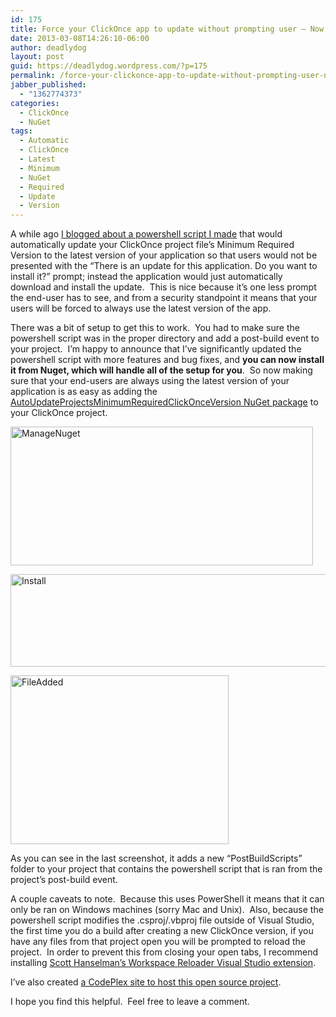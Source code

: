 ```yaml
---
id: 175
title: Force your ClickOnce app to update without prompting user – Now on NuGet!
date: 2013-03-08T14:26:10-06:00
author: deadlydog
layout: post
guid: https://deadlydog.wordpress.com/?p=175
permalink: /force-your-clickonce-app-to-update-without-prompting-user-now-on-nuget/
jabber_published:
  - "1362774373"
categories:
  - ClickOnce
  - NuGet
tags:
  - Automatic
  - ClickOnce
  - Latest
  - Minimum
  - NuGet
  - Required
  - Update
  - Version
---
```

A while ago [I blogged about a powershell script I made](http://dans-blog.azurewebsites.net/?p=82) that would automatically update your ClickOnce project file’s Minimum Required Version to the latest version of your application so that users would not be presented with the “There is an update for this application. Do you want to install it?” prompt; instead the application would just automatically download and install the update.  This is nice because it’s one less prompt the end-user has to see, and from a security standpoint it means that your users will be forced to always use the latest version of the app.

There was a bit of setup to get this to work.  You had to make sure the powershell script was in the proper directory and add a post-build event to your project.  I’m happy to announce that I’ve significantly updated the powershell script with more features and bug fixes, and **you can now install it from Nuget, which will handle all of the setup for you**.  So now making sure that your end-users are always using the latest version of your application is as easy as adding the [AutoUpdateProjectsMinimumRequiredClickOnceVersion NuGet package](https://nuget.org/packages/AutoUpdateProjectsMinimumRequiredClickOnceVersion) to your ClickOnce project.

[<img style="background-image: none; padding-top: 0; padding-left: 0; display: inline; padding-right: 0; border-width: 0;" title="ManageNuget" alt="ManageNuget" src="http://dans-blog.azurewebsites.net/wp-content/uploads/2013/03/managenuget_thumb.png" width="484" height="222" border="0" />](http://dans-blog.azurewebsites.net/wp-content/uploads/2013/03/managenuget.png)

[<img style="background-image: none; padding-top: 0; padding-left: 0; display: inline; padding-right: 0; border-width: 0;" title="Install" alt="Install" src="http://dans-blog.azurewebsites.net/wp-content/uploads/2013/03/install_thumb.png" width="600" height="148" border="0" />](http://dans-blog.azurewebsites.net/wp-content/uploads/2013/03/install.png)

[<img style="background-image: none; padding-top: 0; padding-left: 0; display: inline; padding-right: 0; border-width: 0;" title="FileAdded" alt="FileAdded" src="http://dans-blog.azurewebsites.net/wp-content/uploads/2013/03/fileadded_thumb.png" width="349" height="270" border="0" />](http://dans-blog.azurewebsites.net/wp-content/uploads/2013/03/fileadded.png)

As you can see in the last screenshot, it adds a new “PostBuildScripts” folder to your project that contains the powershell script that is ran from the project’s post-build event.

A couple caveats to note.  Because this uses PowerShell it means that it can only be ran on Windows machines (sorry Mac and Unix).  Also, because the powershell script modifies the .csproj/.vbproj file outside of Visual Studio, the first time you do a build after creating a new ClickOnce version, if you have any files from that project open you will be prompted to reload the project.  In order to prevent this from closing your open tabs, I recommend installing [Scott Hanselman’s Workspace Reloader Visual Studio extension](http://visualstudiogallery.msdn.microsoft.com/6705affd-ca37-4445-9693-f3d680c92f38).

I’ve also created [a CodePlex site to host this open source project](http://aupmrcov.codeplex.com/).

I hope you find this helpful.  Feel free to leave a comment.